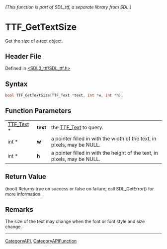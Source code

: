 ###### (This function is part of SDL_ttf, a separate library from SDL.)
# TTF_GetTextSize

Get the size of a text object.

## Header File

Defined in [<SDL3_ttf/SDL_ttf.h>](https://github.com/libsdl-org/SDL_ttf/blob/main/include/SDL3_ttf/SDL_ttf.h)

## Syntax

```c
bool TTF_GetTextSize(TTF_Text *text, int *w, int *h);
```

## Function Parameters

|                        |          |                                                                          |
| ---------------------- | -------- | ------------------------------------------------------------------------ |
| [TTF_Text](TTF_Text) * | **text** | the [TTF_Text](TTF_Text) to query.                                       |
| int *                  | **w**    | a pointer filled in with the width of the text, in pixels, may be NULL.  |
| int *                  | **h**    | a pointer filled in with the height of the text, in pixels, may be NULL. |

## Return Value

(bool) Returns true on success or false on failure; call SDL_GetError() for
more information.

## Remarks

The size of the text may change when the font or font style and size
change.

----
[CategoryAPI](CategoryAPI), [CategoryAPIFunction](CategoryAPIFunction)

